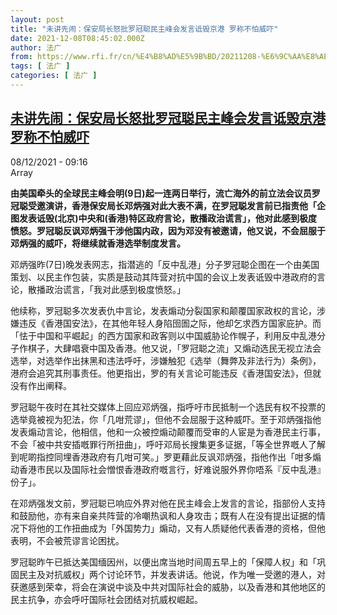 ```yaml
---
layout: post
title: "未讲先闹：保安局长怒批罗冠聪民主峰会发言诋毁京港 罗称不怕威吓"
date: 2021-12-08T08:45:02.000Z
author: 法广
from: https://www.rfi.fr/cn/%E4%B8%AD%E5%9B%BD/20211208-%E6%9C%AA%E8%AE%B2%E5%85%88%E9%97%B9-%E4%BF%9D%E5%AE%89%E5%B1%80%E9%95%BF%E6%80%92%E6%89%B9%E7%BD%97%E5%86%A0%E8%81%AA%E6%B0%91%E4%B8%BB%E5%B3%B0%E4%BC%9A%E5%8F%91%E8%A8%80%E8%AF%8B%E6%AF%81%E4%BA%AC%E6%B8%AF-%E7%BD%97%E7%A7%B0%E4%B8%8D%E6%80%95%E5%A8%81%E5%90%93
tags: [ 法广 ]
categories: [ 法广 ]
---
```

<!--1638953102000-->
[未讲先闹：保安局长怒批罗冠聪民主峰会发言诋毁京港 罗称不怕威吓](https://www.rfi.fr/cn/%E4%B8%AD%E5%9B%BD/20211208-%E6%9C%AA%E8%AE%B2%E5%85%88%E9%97%B9-%E4%BF%9D%E5%AE%89%E5%B1%80%E9%95%BF%E6%80%92%E6%89%B9%E7%BD%97%E5%86%A0%E8%81%AA%E6%B0%91%E4%B8%BB%E5%B3%B0%E4%BC%9A%E5%8F%91%E8%A8%80%E8%AF%8B%E6%AF%81%E4%BA%AC%E6%B8%AF-%E7%BD%97%E7%A7%B0%E4%B8%8D%E6%80%95%E5%A8%81%E5%90%93)
------

<div>
<div>08/12/2021 - 09:16</div>Array<p><strong>                    由美国牵头的全球民主峰会明(9日)起一连两日举行，流亡海外的前立法会议员罗冠聪受邀演讲，香港保安局长邓炳强对此大表不满，在罗冠聪发言前已指责他「企图发表诋毁(北京)中央和(香港)特区政府言论，散播政治谎言」，他对此感到极度愤怒。罗冠聪反讽邓炳强干涉他国内政，因为邓没有被邀请，他又说，不会屈服于邓炳强的威吓，将继续就香港选举制度发言。                </strong></p><div >                    <p>邓炳强昨(7日)晚发表网志，指潜逃的「反中乱港」分子罗冠聪企图在一个由美国策划、以民主作包装，实质是鼓动其阵营对抗中国的会议上发表诋毁中港政府的言论，散播政治谎言，「我对此感到极度愤怒。」</p><p>他续称，罗冠聪多次发表仇中言论，发表煽动分裂国家和颠覆国家政权的言论，涉嫌违反《香港国安法》，在其他年轻人身陷囹圄之际，他却乞求西方国家庇护。而「怯于中国和平崛起」的西方国家和政客则以中国威胁论作幌子，利用反中乱港分子作棋子，大肆唱衰中国及香港。他又说，「罗冠聪之流」又煽动选民无视立法会选举，对选举作出抹黑和违法呼吁，涉嫌触犯《选举（舞弊及非法行为）条例》，港府会追究其刑事责任。他更指出，罗的有关言论可能违反《香港国安法》，但就没有作出阐释。</p><p>罗冠聪午夜时在其社交媒体上回应邓炳强，指呼吁市民抵制一个选民有权不投票的选举竟被视为犯法，你「几咁荒谬」，但他不会屈服于这种威吓。至于邓炳强指他发表煽动言论，他相信，他和一众被控煽动颠覆而受审的人宦是为香港民主行事，不会「被中共安插嘅罪行所扭曲」，呼吁邓局长搜集更多证据，「等全世界嘅人了解到呢啲指控同埋香港政府有几咁可笑。」罗更藉此反讽邓炳强，指他作出「咁多煽动香港市民以及国际社会憎恨香港政府嘅言行，好难说服外界你唔系『反中乱港』份子」。</p><p>在邓炳强发文前，罗冠聪已响应外界对他在民主峰会上发言的言论，指部份人支持和鼓励他，亦有来自亲共阵营的冷嘲热讽和人身攻击；既有人在没有提出证据的情况下将他的工作扭曲成为「外国势力」煽动，又有人质疑他代表香港的资格，但他表明，不会被荒谬言论困扰。</p><p>罗冠聪昨午已抵达美国缅因州，以便出席当地时间周五早上的「保障人权」和「巩固民主及对抗威权」两个讨论环节，并发表讲话。他说，作为唯一受邀的港人，对获邀感到荣幸，将会在演说中谈及中共对国际社会的威胁，以及香港和其他地区的民主抗争，亦会呼吁国际社会团结对抗威权崛起。</p>                                            <div data-selfpromo-newsletter>    </div>    <div data-selfpromo-app>    </div>                </div>
</div>
